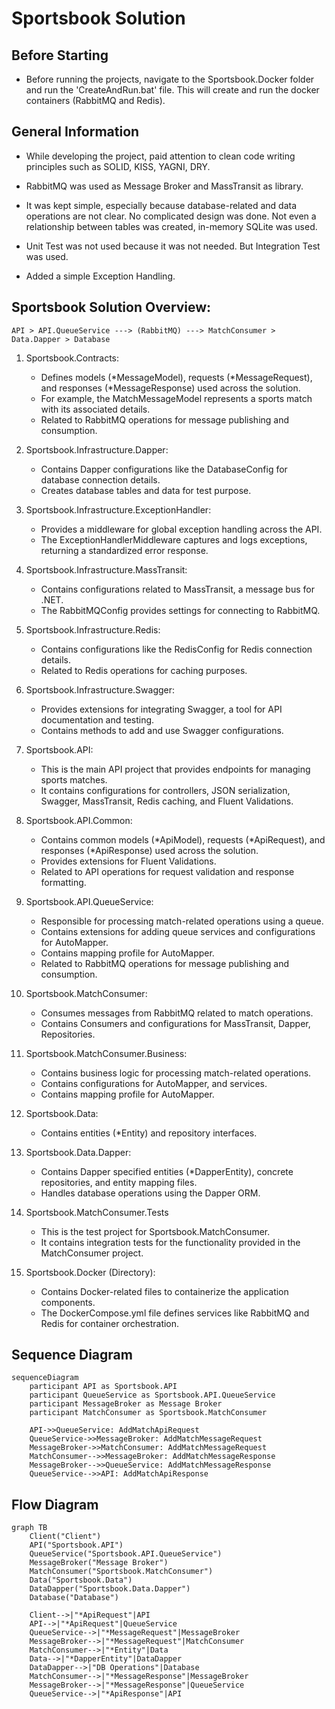 ﻿# Sportsbook Solution

## Before Starting

* Before running the projects, navigate to the Sportsbook.Docker folder and run the 'CreateAndRun.bat' file.
This will create and run the docker containers (RabbitMQ and Redis).

## General Information

* While developing the project, paid attention to clean code writing principles such as SOLID, KISS, YAGNI, DRY.

* RabbitMQ was used as Message Broker and MassTransit as library.

* It was kept simple, especially because database-related and data operations are not clear.
No complicated design was done. Not even a relationship between tables was created, in-memory SQLite was used.

* Unit Test was not used because it was not needed. But Integration Test was used.

* Added a simple Exception Handling.

## Sportsbook Solution Overview:

    API > API.QueueService ---> (RabbitMQ) ---> MatchConsumer > Data.Dapper > Database

1. Sportsbook.Contracts:
    * Defines models (*MessageModel), requests (*MessageRequest), and responses (*MessageResponse) used across the solution.
    * For example, the MatchMessageModel represents a sports match with its associated details.
    * Related to RabbitMQ operations for message publishing and consumption.

2. Sportsbook.Infrastructure.Dapper:
    * Contains Dapper configurations like the DatabaseConfig for database connection details.
    * Creates database tables and data for test purpose.

3. Sportsbook.Infrastructure.ExceptionHandler:
    * Provides a middleware for global exception handling across the API.
    * The ExceptionHandlerMiddleware captures and logs exceptions, returning a standardized error response.

4. Sportsbook.Infrastructure.MassTransit:
    * Contains configurations related to MassTransit, a message bus for .NET.
    * The RabbitMQConfig provides settings for connecting to RabbitMQ.

5. Sportsbook.Infrastructure.Redis:
    * Contains configurations like the RedisConfig for Redis connection details.
    * Related to Redis operations for caching purposes.

6. Sportsbook.Infrastructure.Swagger:
    * Provides extensions for integrating Swagger, a tool for API documentation and testing.
    * Contains methods to add and use Swagger configurations.

7. Sportsbook.API:
    * This is the main API project that provides endpoints for managing sports matches.
    * It contains configurations for controllers, JSON serialization, Swagger, MassTransit, Redis caching, and Fluent Validations.

8. Sportsbook.API.Common:
    * Contains common models (*ApiModel), requests (*ApiRequest), and responses (*ApiResponse) used across the solution.
    * Provides extensions for Fluent Validations.
    * Related to API operations for request validation and response formatting.

9. Sportsbook.API.QueueService:
    * Responsible for processing match-related operations using a queue.
    * Contains extensions for adding queue services and configurations for AutoMapper.
    * Contains mapping profile for AutoMapper.
    * Related to RabbitMQ operations for message publishing and consumption.

10. Sportsbook.MatchConsumer:
    * Consumes messages from RabbitMQ related to match operations.
    * Contains Consumers and configurations for MassTransit, Dapper, Repositories.

11. Sportsbook.MatchConsumer.Business:
    * Contains business logic for processing match-related operations.
    * Contains configurations for AutoMapper, and services.
    * Contains mapping profile for AutoMapper.

12. Sportsbook.Data:
    * Contains entities (*Entity) and repository interfaces.

13. Sportsbook.Data.Dapper:
    * Contains Dapper specified entities (*DapperEntity), concrete repositories, and entity mapping files.
    * Handles database operations using the Dapper ORM.

14. Sportsbook.MatchConsumer.Tests
    * This is the test project for Sportsbook.MatchConsumer.
    * It contains integration tests for the functionality provided in the MatchConsumer project.

15. Sportsbook.Docker (Directory):
    * Contains Docker-related files to containerize the application components.
    * The DockerCompose.yml file defines services like RabbitMQ and Redis for container orchestration.

## Sequence Diagram

```mermaid
sequenceDiagram
    participant API as Sportsbook.API
    participant QueueService as Sportsbook.API.QueueService
    participant MessageBroker as Message Broker
    participant MatchConsumer as Sportsbook.MatchConsumer

    API->>QueueService: AddMatchApiRequest
    QueueService->>MessageBroker: AddMatchMessageRequest
    MessageBroker->>MatchConsumer: AddMatchMessageRequest
    MatchConsumer-->>MessageBroker: AddMatchMessageResponse
    MessageBroker-->>QueueService: AddMatchMessageResponse
    QueueService-->>API: AddMatchApiResponse
```

## Flow Diagram

```mermaid
graph TB
    Client("Client")
    API("Sportsbook.API")
    QueueService("Sportsbook.API.QueueService")
    MessageBroker("Message Broker")
    MatchConsumer("Sportsbook.MatchConsumer")
    Data("Sportsbook.Data")
    DataDapper("Sportsbook.Data.Dapper")
    Database("Database")

	Client-->|"*ApiRequest"|API
    API-->|"*ApiRequest"|QueueService
    QueueService-->|"*MessageRequest"|MessageBroker
    MessageBroker-->|"*MessageRequest"|MatchConsumer
    MatchConsumer-->|"*Entity"|Data
    Data-->|"*DapperEntity"|DataDapper
    DataDapper-->|"DB Operations"|Database
    MatchConsumer-->|"*MessageResponse"|MessageBroker
    MessageBroker-->|"*MessageResponse"|QueueService
    QueueService-->|"*ApiResponse"|API
```

